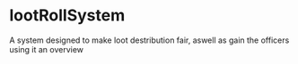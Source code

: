 # lootRollSystem
A system designed to make loot destribution fair, aswell as gain the officers using it an overview
